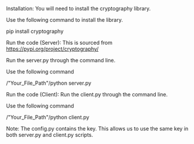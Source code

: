 Installation:
You will need to install the cryptography library.

Use the following command to install the library.

pip install cryptography

Run the code (Server):
This is sourced from https://pypi.org/project/cryptography/

Run the server.py through the command line.  

Use the following command

/"Your_File_Path"/python server.py

Run the code (Client):
Run the client.py through the command line.

Use the following command

/"Your_File_Path"/python client.py

Note: The config.py contains the key.  This allows us to use the same key in both server.py and client.py scripts.
